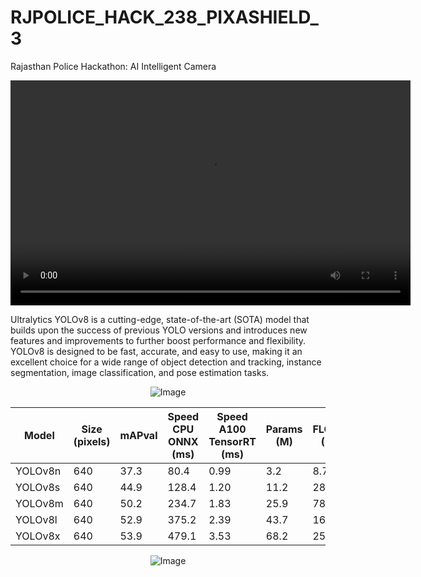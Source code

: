 # RJPOLICE_HACK_238_PIXASHIELD_3

Rajasthan Police Hackathon: AI Intelligent Camera

<p align="center">
  <video width="640" height="360" controls>
    <source src="https://github.com/Ishannaik/RJPOLICE_HACK_238_PIXASHIELD_3/assets/11766476/af23ac60-9d81-4111-9a37-69a761d21191" type="video/mp4">
  </video>
</p>

  Ultralytics YOLOv8 is a cutting-edge, state-of-the-art (SOTA) model that builds upon the success of previous YOLO versions and introduces new features and improvements to further boost performance and flexibility. YOLOv8 is designed to be fast, accurate, and easy to use, making it an excellent choice for a wide range of object detection and tracking, instance segmentation, image classification, and pose estimation tasks.

<p align="center">
  <img src="https://github.com/Ishannaik/RJPOLICE_HACK_238_PIXASHIELD_3/assets/11766476/79854bec-b420-4de2-9966-2b3519befe36" alt="Image">
</p>

| Model   | Size (pixels) | mAPval | Speed CPU ONNX (ms) | Speed A100 TensorRT (ms) | Params (M) | FLOPs (B) |
|---------|---------------|--------|---------------------|-------------------------|------------|-----------|
| YOLOv8n | 640           | 37.3   | 80.4                | 0.99                    | 3.2        | 8.7       |
| YOLOv8s | 640           | 44.9   | 128.4               | 1.20                    | 11.2       | 28.6      |
| YOLOv8m | 640           | 50.2   | 234.7               | 1.83                    | 25.9       | 78.9      |
| YOLOv8l | 640           | 52.9   | 375.2               | 2.39                    | 43.7       | 165.2     |
| YOLOv8x | 640           | 53.9   | 479.1               | 3.53                    | 68.2       | 257.8     |

<p align="center">
  <img src="https://github.com/Ishannaik/RJPOLICE_HACK_238_PIXASHIELD_3/assets/11766476/dc14c402-9969-4262-9b41-7a78d993e77b" alt="Image">
</p>
